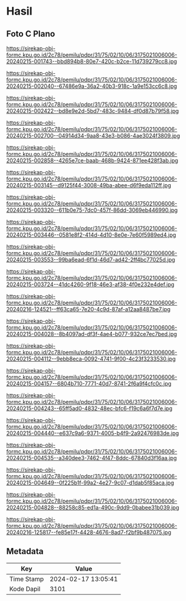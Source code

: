 # Hasil

## Foto C Plano

https://sirekap-obj-formc.kpu.go.id/2c78/pemilu/pdpr/31/75/02/10/06/3175021006006-20240215-001743--bbd894b8-80e7-420c-b2ce-11d739279cc8.jpg

https://sirekap-obj-formc.kpu.go.id/2c78/pemilu/pdpr/31/75/02/10/06/3175021006006-20240215-002040--67486e9a-36a2-40b3-918c-1a9e153cc6c8.jpg

https://sirekap-obj-formc.kpu.go.id/2c78/pemilu/pdpr/31/75/02/10/06/3175021006006-20240215-002422--bd8e9e2d-5bd7-483c-9484-df0d87b79f58.jpg

https://sirekap-obj-formc.kpu.go.id/2c78/pemilu/pdpr/31/75/02/10/06/3175021006006-20240215-002700--04914d34-9aa8-43e3-b086-4ae3024f3809.jpg

https://sirekap-obj-formc.kpu.go.id/2c78/pemilu/pdpr/31/75/02/10/06/3175021006006-20240215-002858--4265e7ce-baab-468b-9424-871ee428f3ab.jpg

https://sirekap-obj-formc.kpu.go.id/2c78/pemilu/pdpr/31/75/02/10/06/3175021006006-20240215-003145--d9125f44-3008-49ba-abee-d6f9eda112ff.jpg

https://sirekap-obj-formc.kpu.go.id/2c78/pemilu/pdpr/31/75/02/10/06/3175021006006-20240215-003320--611b0e75-7dc0-457f-86dd-3069eb446990.jpg

https://sirekap-obj-formc.kpu.go.id/2c78/pemilu/pdpr/31/75/02/10/06/3175021006006-20240215-003446--0581e8f2-414d-4d10-8e0e-7e60f5989ed4.jpg

https://sirekap-obj-formc.kpu.go.id/2c78/pemilu/pdpr/31/75/02/10/06/3175021006006-20240215-003553--99ba6ead-6f1d-46d7-ad42-2ff4bc77025d.jpg

https://sirekap-obj-formc.kpu.go.id/2c78/pemilu/pdpr/31/75/02/10/06/3175021006006-20240215-003724--41dc4260-9f18-46e3-af38-4f0e232e4def.jpg

https://sirekap-obj-formc.kpu.go.id/2c78/pemilu/pdpr/31/75/02/10/06/3175021006006-20240216-124521--ff63ca65-7e20-4c9d-87af-a12aa8487be7.jpg

https://sirekap-obj-formc.kpu.go.id/2c78/pemilu/pdpr/31/75/02/10/06/3175021006006-20240215-004028--8b4097ad-df3f-4ae4-b077-932ce7ec7bed.jpg

https://sirekap-obj-formc.kpu.go.id/2c78/pemilu/pdpr/31/75/02/10/06/3175021006006-20240215-004112--9ebb8eca-0092-4741-9f00-4c23f3233530.jpg

https://sirekap-obj-formc.kpu.go.id/2c78/pemilu/pdpr/31/75/02/10/06/3175021006006-20240215-004157--6804b710-7771-40d7-8741-2f6a9f4cfc0c.jpg

https://sirekap-obj-formc.kpu.go.id/2c78/pemilu/pdpr/31/75/02/10/06/3175021006006-20240215-004243--65ff5ad0-4832-48ec-bfc6-f19c6a6f7d7e.jpg

https://sirekap-obj-formc.kpu.go.id/2c78/pemilu/pdpr/31/75/02/10/06/3175021006006-20240215-004440--e637c9a6-9371-4005-b4f9-2a92476983de.jpg

https://sirekap-obj-formc.kpu.go.id/2c78/pemilu/pdpr/31/75/02/10/06/3175021006006-20240215-004535--a340dee3-7462-4f47-8ddc-67840d3f16aa.jpg

https://sirekap-obj-formc.kpu.go.id/2c78/pemilu/pdpr/31/75/02/10/06/3175021006006-20240215-004649--0f225b1f-99a2-4e27-9c07-d1dab5f85aca.jpg

https://sirekap-obj-formc.kpu.go.id/2c78/pemilu/pdpr/31/75/02/10/06/3175021006006-20240215-004828--88258c85-ed1a-490c-9dd9-0babee31b039.jpg

https://sirekap-obj-formc.kpu.go.id/2c78/pemilu/pdpr/31/75/02/10/06/3175021006006-20240216-125817--fe85e17f-4428-4676-8ad7-f2bf9b487075.jpg


## Metadata

| Key        | Value               |
| ---------- | ------------------- |
| Time Stamp | 2024-02-17 13:05:41 |
| Kode Dapil | 3101                |



